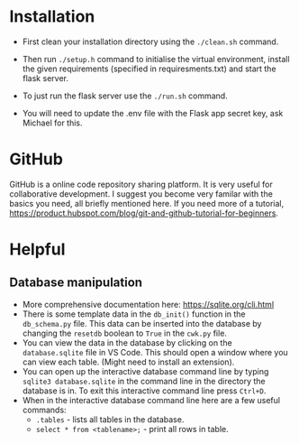 # Installation
- First clean your installation directory using the `./clean.sh` command.
- Then run `./setup.h` command to initialise the virtual environment, install the given requirements (specified in requiresments.txt) and start the flask server.
- To just run the flask server use the `./run.sh` command.

- You will need to update the .env file with the Flask app secret key, ask Michael for this.

# GitHub
GitHub is a online code repository sharing platform. It is very useful for collaborative development. I suggest you become very familar with the basics you need, all briefly mentioned here. If you need more of a tutorial, https://product.hubspot.com/blog/git-and-github-tutorial-for-beginners.
<!-- TODO -->


# Helpful
## Database manipulation
- More comprehensive documentation here: https://sqlite.org/cli.html
- There is some template data in the `db_init()` function in the `db_schema.py` file. This data can be inserted into the database by changing the `resetdb` boolean to `True` in the `cwk.py` file.
- You can view the data in the database by clicking on the `database.sqlite` file in VS Code. This should open a window where you can view each table. (Might need to install an extension).
- You can open up the interactive database command line by typing `sqlite3 database.sqlite` in the command line in the directory the database is in. To exit this interactive command line press `Ctrl+D`.
- When in the interactive database command line here are a few useful commands:
  - `.tables` - lists all tables in the database.
  - `select * from <tablename>;` - print all rows in table.